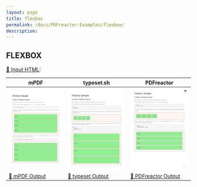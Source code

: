 ```yaml
---
layout: page
title: flexbox
permalink: /docs/PDFreactor-Examples/flexbox/
description: 
---
```




## FLEXBOX

[📄 Input HTML](/html/PDFreactor%20Examples/flexbox/flexbox.html):

| mPDF | typeset.sh | PDFreactor |
|---------|---------|---------|
| ![mPDF Preview](mpdf__html_PDFreactor_Examples_flexbox_flexbox.html.png) | ![typeset Preview](typeset__html_PDFreactor_Examples_flexbox_flexbox.html.png) | ![PDFreactor Preview](pdfreactor__html_PDFreactor_Examples_flexbox_flexbox.html.png) |
| [📕 mPDF Output](mpdf__html_PDFreactor_Examples_flexbox_flexbox.html.pdf) | [📕 typeset Output](typeset__html_PDFreactor_Examples_flexbox_flexbox.html.pdf) | [📕 PDFreactor Output](pdfreactor__html_PDFreactor_Examples_flexbox_flexbox.html.pdf) |


